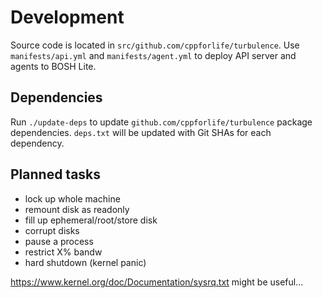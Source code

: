 # Development

Source code is located in `src/github.com/cppforlife/turbulence`. Use `manifests/api.yml` and `manifests/agent.yml` to deploy API server and agents to BOSH Lite.

## Dependencies

Run `./update-deps` to update `github.com/cppforlife/turbulence` package dependencies. `deps.txt` will be updated with Git SHAs for each dependency.

## Planned tasks

- lock up whole machine
- remount disk as readonly
- fill up ephemeral/root/store disk
- corrupt disks
- pause a process
- restrict X% bandw
- hard shutdown (kernel panic)

https://www.kernel.org/doc/Documentation/sysrq.txt might be useful...
